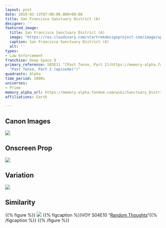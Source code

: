```yaml
---
layout: post
date: 2019-03-13T07:00:00.000+00:00
title: San Francisco Sanctuary District (A)
designer: ''
featured_image:
  title: San Francisco Sanctuary District (A)
  image: "https://res.cloudinary.com/startrekdesignproject-com/image/upload/v1569879304/SF_SantuaryDistrict2.png"
  caption: San Francisco Sanctuary District (A)
  alt: ''
types:
- Law Enforcement
franchise: Deep Space 9
primary_reference: S03E11 "[Past Tense, Part I](https://memory-alpha.fandom.com/wiki/Past_Tense,_Part_I
  "Past Tense, Part I (episode)")"
quadrants: Alpha
time_period: 2000s
universes:
- Prime
memory_alpha_url: https://memory-alpha.fandom.com/wiki/Sanctuary_District_A
affiliations: Earth

---
```

## Canon Images

![](https://res.cloudinary.com/startrekdesignproject-com/image/upload/v1552524166/DS9-3x12.jpg.jpg)

## Onscreen Prop

![](https://res.cloudinary.com/startrekdesignproject-com/image/upload/v1569878747/SF_Security_District.jpg)

## Variation

![](https://res.cloudinary.com/startrekdesignproject-com/image/upload/v1552524166/SFSantuaryDistrict_Var.jpg)

## Similarity

{{% figure %}}
![](https://res.cloudinary.com/startrekdesignproject-com/image/upload/v1552524373/1483039808074.jpg) {{% figcaption %}}VOY S04E10 “[Random Thoughts](https://memory-alpha.fandom.com/wiki/Random_Thoughts "Random Thoughts")“{{% /figcaption %}} {{% /figure %}}